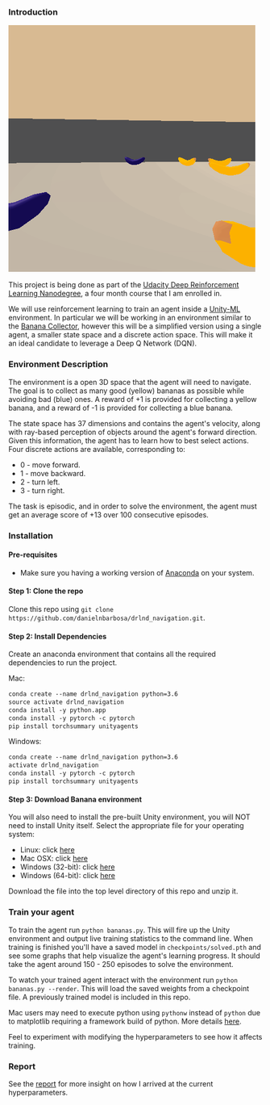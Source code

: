 ### Introduction
![bananas](results/bananas.png)

This project is being done as part of the [Udacity Deep Reinforcement Learning Nanodegree](https://www.udacity.com/course/deep-reinforcement-learning-nanodegree--nd893), a four month course that I am enrolled in.

We will use reinforcement learning to train an agent inside a [Unity-ML](https://github.com/Unity-Technologies/ml-agents) environment.  In particular we will be working in an environment similar to the [Banana Collector](https://github.com/Unity-Technologies/ml-agents/blob/master/docs/Learning-Environment-Examples.md#banana-collector), however this will be a simplified version using a single agent, a smaller state space and a discrete action space.  This will make it an ideal candidate to leverage a Deep Q Network (DQN).



### Environment Description
The environment is a open 3D space that the agent will need to navigate.  The goal is to collect as many good (yellow) bananas as possible while avoiding bad (blue) ones.  A reward of +1 is provided for collecting a yellow banana, and a reward of -1 is provided for collecting a blue banana.

The state space has 37 dimensions and contains the agent's velocity, along with ray-based perception of objects around the agent's forward direction. Given this information, the agent has to learn how to best select actions. Four discrete actions are available, corresponding to:

- 0 - move forward.
- 1 - move backward.
- 2 - turn left.
- 3 - turn right.

The task is episodic, and in order to solve the environment, the agent must get an average score of +13 over 100 consecutive episodes.


### Installation

#### Pre-requisites
- Make sure you having a working version of [Anaconda](https://www.anaconda.com/download/) on your system.


#### Step 1: Clone the repo
Clone this repo using `git clone https://github.com/danielnbarbosa/drlnd_navigation.git`.


#### Step 2: Install Dependencies
Create an anaconda environment that contains all the required dependencies to run the project.

Mac:
```
conda create --name drlnd_navigation python=3.6
source activate drlnd_navigation
conda install -y python.app
conda install -y pytorch -c pytorch
pip install torchsummary unityagents
```

Windows:
```
conda create --name drlnd_navigation python=3.6
activate drlnd_navigation
conda install -y pytorch -c pytorch
pip install torchsummary unityagents
```

#### Step 3: Download Banana environment
You will also need to install the pre-built Unity environment, you will NOT need to install Unity itself.  Select the appropriate file for your operating system:

- Linux: click [here](https://s3-us-west-1.amazonaws.com/udacity-drlnd/P1/Banana/Banana_Linux.zip)
- Mac OSX: click [here](https://s3-us-west-1.amazonaws.com/udacity-drlnd/P1/Banana/Banana.app.zip)
- Windows (32-bit): click [here](https://s3-us-west-1.amazonaws.com/udacity-drlnd/P1/Banana/Banana_Windows_x86.zip)
- Windows (64-bit): click [here](https://s3-us-west-1.amazonaws.com/udacity-drlnd/P1/Banana/Banana_Windows_x86_64.zip)

Download the file into the top level directory of this repo and unzip it.


### Train your agent
To train the agent run `python bananas.py`.  This will fire up the Unity environment and output live training statistics to the command line.  When training is finished you'll have a saved model in `checkpoints/solved.pth` and see some graphs that help visualize the agent's learning progress.  It should take the agent around 150 - 250 episodes to solve the environment.

To watch your trained agent interact with the environment run `python bananas.py --render`.  This will load the saved weights from a checkpoint file.  A previously trained model is included in this repo.

Mac users may need to execute python using `pythonw` instead of `python` due to matplotlib requiring a framework build of python.  More details [here](https://matplotlib.org/faq/osx_framework.html).

Feel to experiment with modifying the hyperparameters to see how it affects training.

### Report
See the [report](results/Report.md) for more insight on how I arrived at the current hyperparameters.  
